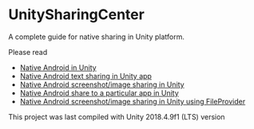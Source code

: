# UnitySharingCenter
A complete guide for native sharing in Unity platform.

Please read

* [Native Android in Unity](https://medium.com/@agrawalsuneet/native-android-in-unity-8ebfb42edfe8)
* [Native Android text sharing in Unity app](https://medium.com/@agrawalsuneet/native-android-text-sharing-in-unity-app-23f7f8e69978)
* [Native Android screenshot/image sharing in Unity](https://medium.com/@agrawalsuneet/native-android-screenshot-image-sharing-in-unity-47eda326b80c)
* [Native Android share to a particular app in Unity](https://medium.com/@agrawalsuneet/native-android-share-to-a-particular-app-in-unity-d73c955fe6f0)
* [Native Android screenshot/image sharing in Unity using FileProvider](https://medium.com/@agrawalsuneet/native-android-screenshot-image-sharing-in-unity-using-fileprovider-4e1617db59c2)


This project was last compiled with Unity 2018.4.9f1 (LTS) version


